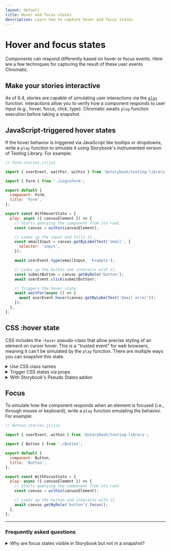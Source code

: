 ```yaml
---
layout: default
title: Hover and focus states
description: Learn how to capture hover and focus states
---
```


# Hover and focus states

Components can respond differently based on hover or focus events. Here are a few techniques for capturing the result of these user events Chromatic.

## Make your stories interactive

As of 6.4, stories are capable of simulating user interactions via the [`play`](https://storybook.js.org/docs/react/writing-stories/play-function) function. Interactions allow you to verify how a component responds to user input (e.g., hover, focus, click, type). Chromatic awaits `play` function execution before taking a snapshot.

## JavaScript-triggered hover states

If the hover behavior is triggered via JavaScript like tooltips or dropdowns, write a `play` function to simulate it using Storybook's instrumented version of Testing Library. For example:

```js
// Form.stories.js|jsx

import { userEvent, waitFor, within } from '@storybook/testing-library';

import { Form } from './LoginForm';

export default {
  component: Form,
  title: 'Form',
};

export const WithHoverState = {
  play: async ({ canvasElement }) => {
    // Starts querying the component from its root
    const canvas = within(canvasElement);

    // Looks up the input and fills it.
    const emailInput = canvas.getByLabelText('email', {
      selector: 'input',
    });

    await userEvent.type(emailInput, 'Example');

    // Looks up the button and interacts with it.
    const submitButton = canvas.getByRole('button');
    await userEvent.click(submitButton);

    // Triggers the hover state
    await waitFor(async () => {
      await userEvent.hover(canvas.getByLabelText('Email error'));
    });
  },
};
```

## CSS :hover state

CSS includes the `:hover` pseudo-class that allow precise styling of an element on cursor hover. This is a "trusted event" for web browsers, meaning it can't be simulated by the `play` function. There are multiple ways you can snapshot this state.

<details>

  <summary>Use CSS class names</summary>

Add a CSS class name that mirrors the states you're trying to test (e.g., `hover`, `active`):

```css
/* Component styles */
MyComponent:hover,
MyComponent.hover {
  background: purple;
}

MyComponent:active,
MyComponent.active {
  background: green;
}
```

Then write a story that utilizes the class name:

```js
// MyComponent.stories.js|jsx

import { MyComponent } from './MyComponent';

export default {
  component: MyComponent,
  title: 'MyComponent',
};

export const HoverStatewithClass = {
  args: {
    ...HoverState.args,
    className: 'hover',
  },
};

export const ActiveStatewithClass = {
  args: {
    ...ActiveState.args,
    className: 'active',
  },
};
```

You can also extend this technique using a JS wrapper that [automates adding a class](https://github.com/Workday/canvas-kit/pull/377/files).

</details>

<details>

  <summary>Trigger CSS states via props</summary>

Although not recommended, you can test an element's states by creating a separate "pure" stateless component. Then use it to test the exact configurations you are after via props. For example:

```js
// MyComponent.js|jsx

export function MyComponent({ isHovered, isActive, label }) {
  return (
    <Button isHovered={isHovered} isActive={isActive}>
      {label}
    </Button>
  );
}

MyComponent.defaultProps = {
  isHovered: false,
  isActive: false,
  label: 'Submit',
};
```

You can write the following story to trigger the props:

```js
// MyComponent.stories.js|jsx

import { MyComponent } from './MyComponent';

export default {
  component: MyComponent,
  title: 'MyComponent',
};

export const HoverState = {
  args: {
    isHovered: true,
    label: `I'm :hover`,
  },
};

export const ActiveState = {
  args: {
    isActive: true,
    label: `I'm :active`,
  },
};
```

</details>

<details>
<summary>With Storybook's Pseudo States addon</summary>

For atomic, functional components with CSS pseudo-classes (e.g., `hover`, `active`), try the [Storybook's Pseudo States addon](https://storybook.js.org/addons/storybook-addon-pseudo-states) to test pseudo states. For example:

```js
// Button.stories.js|jsx

import { Button } from './Button';

export default {
  component: Button,
  title: 'Button',
};

export const WithHoverState = {
  args: {
    size: 'small',
    label: 'Button',
  },
  parameters: {
    // Toggles the component hover state via parameter.
    pseudo: { hover: true },
  },
};
```

</details>

## Focus

To simulate how the component responds when an element is focused (i.e., through mouse or keyboard), write a `play` function emulating the behavior. For example:

```js
// Button.stories.js|jsx

import { userEvent, within } from '@storybook/testing-library';

import { Button } from './Button';

export default {
  component: Button,
  title: 'Button',
};

export const WithFocusState = {
  play: async ({ canvasElement }) => {
    // Starts querying the component from its root
    const canvas = within(canvasElement);

    // Looks up the button and interacts with it.
    await canvas.getByRole('button').focus();
  },
};
```

---

### Frequently asked questions

<details>

  <summary>Why are focus states visible in Storybook but not in a snapshot?</summary>

Snapshots can sometimes exclude outline and other focus styles because Chromatic trims each snapshot to the dimensions of the root node of the story.

To capture those styles, wrap the story in a [decorator](https://storybook.js.org/docs/react/writing-stories/decorators#component-decorators) that adds slight padding.

```js
// MyComponent.stories.js|jsx

import { MyComponent } from './MyComponent';

export default {
  component: MyComponent,
  decorators:  [(Story) => {% raw %}<div style={{ padding: '1em' }}{% endraw %}><Story/></div>],
  title: 'Example Story',
};
```

</details>
